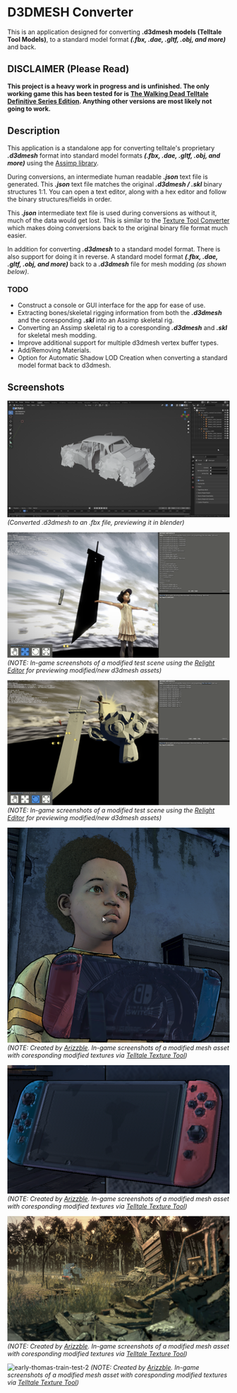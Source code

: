 # D3DMESH Converter
This is an application designed for converting **.d3dmesh models (Telltale Tool Models)**, to a standard model format ***(.fbx, .dae, .gltf, .obj, and more)*** and back.

## DISCLAIMER (Please Read)
**This project is a heavy work in progress and is unfinished. The only working game this has been tested for is [The Walking Dead Telltale Definitive Series Edition](https://store.steampowered.com/app/1449690/The_Walking_Dead_The_Telltale_Definitive_Series/). Anything other versions are most likely not going to work.**

## Description

This application is a standalone app for converting telltale's proprietary ***.d3dmesh*** format into standard model formats ***(.fbx, .dae, .gltf, .obj, and more)*** using the [Assimp library](https://github.com/assimp/assimp).

During conversions, an intermediate human readable ***.json*** text file is generated. This ***.json*** text file matches the original ***.d3dmesh / .skl*** binary structures 1:1. You can open a text editor, along with a hex editor and follow the binary structures/fields in order.

This ***.json*** intermediate text file is used during conversions as without it, much of the data would get lost. This is similar to the [Texture Tool Converter](https://github.com/Telltale-Modding-Group/Telltale-Texture-Tool) which makes doing conversions back to the original binary file format much easier.

In addition for converting ***.d3dmesh*** to a standard model format. There is also support for doing it in reverse. A standard model format ***(.fbx, .dae, .gltf, .obj, and more)*** back to a ***.d3dmesh*** file for mesh modding *(as shown below)*.

### TODO

- Construct a console or GUI interface for the app for ease of use.
- Extracting bones/skeletal rigging information from both the ***.d3dmesh*** and the coresponding ***.skl*** into an Assimp skeletal rig.
- Converting an Assimp skeletal rig to a coresponding ***.d3dmesh*** and ***.skl*** for skeletal mesh modding.
- Improve additional support for multiple d3dmesh vertex buffer types.
- Add/Removing Materials.
- Option for Automatic Shadow LOD Creation when converting a standard model format back to d3dmesh.

## Screenshots

![blender1](GithubContent/blender1.png)
*(Converted .d3dmesh to an .fbx file, previewing it in blender)*

![screenshot1](GithubContent/screenshot1.png)
*(NOTE: In-game screenshots of a modified test scene using the [Relight Editor](https://github.com/Telltale-Modding-Group/TTDS-Relighting) for previewing modified/new d3dmesh assets)*

![screenshot2](GithubContent/screenshot2.png)
*(NOTE: In-game screenshots of a modified test scene using the [Relight Editor](https://github.com/Telltale-Modding-Group/TTDS-Relighting) for previewing modified/new d3dmesh assets)*

![early-switch-test-1](GithubContent/early-switch-test-1.png)
*(NOTE: Created by [Arizzble](https://github.com/Arizzble). In-game screenshots of a modified mesh asset with coresponding modified textures via [Telltale Texture Tool](https://github.com/Telltale-Modding-Group/Telltale-Texture-Tool))*

![early-switch-test-2](GithubContent/early-switch-test-2.png)
*(NOTE: Created by [Arizzble](https://github.com/Arizzble). In-game screenshots of a modified mesh asset with coresponding modified textures via [Telltale Texture Tool](https://github.com/Telltale-Modding-Group/Telltale-Texture-Tool))*

![early-thomas-train-test-1](GithubContent/early-thomas-train-test-1.png)
*(NOTE: Created by [Arizzble](https://github.com/Arizzble). In-game screenshots of a modified mesh asset with coresponding modified textures via [Telltale Texture Tool](https://github.com/Telltale-Modding-Group/Telltale-Texture-Tool))*

![early-thomas-train-test-2](GithubContent/early-thomas-train-test-2.png)
*(NOTE: Created by [Arizzble](https://github.com/Arizzble). In-game screenshots of a modified mesh asset with coresponding modified textures via [Telltale Texture Tool](https://github.com/Telltale-Modding-Group/Telltale-Texture-Tool))*